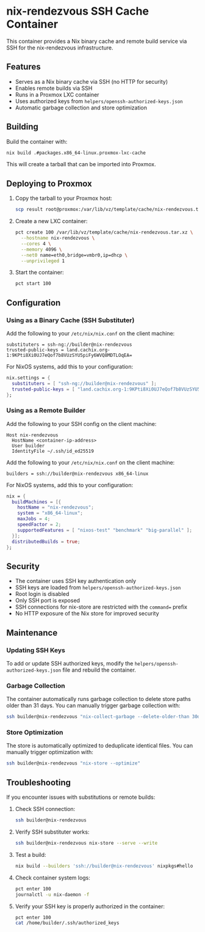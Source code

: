 # nix-rendezvous SSH Cache Container

This container provides a Nix binary cache and remote build service via SSH for the nix-rendezvous infrastructure.

## Features

- Serves as a Nix binary cache via SSH (no HTTP for security)
- Enables remote builds via SSH
- Runs in a Proxmox LXC container
- Uses authorized keys from `helpers/openssh-authorized-keys.json`
- Automatic garbage collection and store optimization

## Building

Build the container with:

```bash
nix build .#packages.x86_64-linux.proxmox-lxc-cache
```

This will create a tarball that can be imported into Proxmox.

## Deploying to Proxmox

1. Copy the tarball to your Proxmox host:
   ```bash
   scp result root@proxmox:/var/lib/vz/template/cache/nix-rendezvous.tar.xz
   ```

2. Create a new LXC container:
   ```bash
   pct create 100 /var/lib/vz/template/cache/nix-rendezvous.tar.xz \
     --hostname nix-rendezvous \
     --cores 4 \
     --memory 4096 \
     --net0 name=eth0,bridge=vmbr0,ip=dhcp \
     --unprivileged 1
   ```

3. Start the container:
   ```bash
   pct start 100
   ```

## Configuration

### Using as a Binary Cache (SSH Substituter)

Add the following to your `/etc/nix/nix.conf` on the client machine:

```
substituters = ssh-ng://builder@nix-rendezvous
trusted-public-keys = land.cachix.org-1:9KPti8Xi0UJ7eQof7b8VUzSYU5piFy6WVQ8MDTLOqEA=
```

For NixOS systems, add this to your configuration:

```nix
nix.settings = {
  substituters = [ "ssh-ng://builder@nix-rendezvous" ];
  trusted-public-keys = [ "land.cachix.org-1:9KPti8Xi0UJ7eQof7b8VUzSYU5piFy6WVQ8MDTLOqEA=" ];
};
```

### Using as a Remote Builder

Add the following to your SSH config on the client machine:

```
Host nix-rendezvous
  HostName <container-ip-address>
  User builder
  IdentityFile ~/.ssh/id_ed25519
```

Add the following to your `/etc/nix/nix.conf` on the client machine:

```
builders = ssh://builder@nix-rendezvous x86_64-linux
```

For NixOS systems, add this to your configuration:

```nix
nix = {
  buildMachines = [{
    hostName = "nix-rendezvous";
    system = "x86_64-linux";
    maxJobs = 4;
    speedFactor = 2;
    supportedFeatures = [ "nixos-test" "benchmark" "big-parallel" ];
  }];
  distributedBuilds = true;
};
```

## Security

- The container uses SSH key authentication only
- SSH keys are loaded from `helpers/openssh-authorized-keys.json`
- Root login is disabled
- Only SSH port is exposed
- SSH connections for nix-store are restricted with the `command=` prefix
- No HTTP exposure of the Nix store for improved security

## Maintenance

### Updating SSH Keys

To add or update SSH authorized keys, modify the `helpers/openssh-authorized-keys.json` file and rebuild the container.

### Garbage Collection

The container automatically runs garbage collection to delete store paths older than 31 days. You can manually trigger garbage collection with:

```bash
ssh builder@nix-rendezvous "nix-collect-garbage --delete-older-than 30d"
```

### Store Optimization

The store is automatically optimized to deduplicate identical files. You can manually trigger optimization with:

```bash
ssh builder@nix-rendezvous "nix-store --optimize"
```

## Troubleshooting

If you encounter issues with substitutions or remote builds:

1. Check SSH connection:
   ```bash
   ssh builder@nix-rendezvous
   ```

2. Verify SSH substituter works:
   ```bash
   ssh builder@nix-rendezvous nix-store --serve --write
   ```

3. Test a build:
   ```bash
   nix build --builders 'ssh://builder@nix-rendezvous' nixpkgs#hello
   ```

4. Check container system logs:
   ```bash
   pct enter 100
   journalctl -u nix-daemon -f
   ```

5. Verify your SSH key is properly authorized in the container:
   ```bash
   pct enter 100
   cat /home/builder/.ssh/authorized_keys
   ``` 
